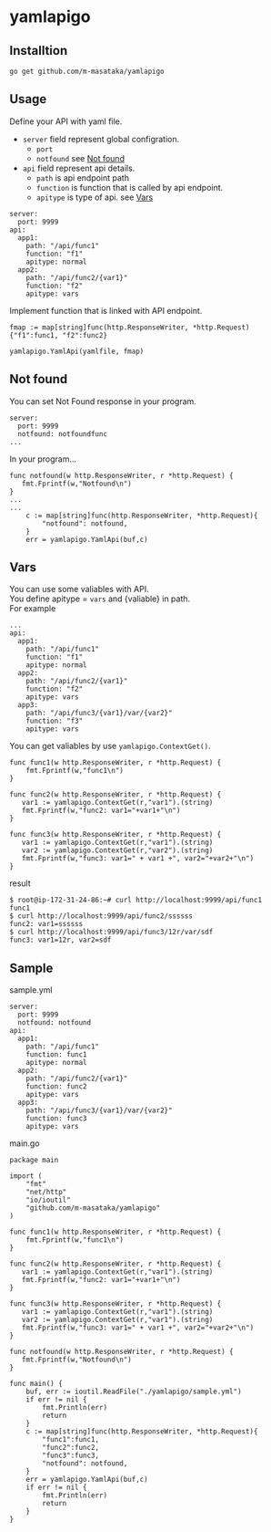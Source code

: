# yamlapigo

## Installtion

```
go get github.com/m-masataka/yamlapigo
```

## Usage

Define your API with yaml file.  

- ``server`` field represent global configration.
  - ``port``
  - ``notfound`` see [Not found](#notfound)
- ``api`` field represent api details. 
  - ``path`` is api endpoint path
  - ``function`` is function that is called by api endpoint.
  - ``apitype`` is type of api. see [Vars](#vars)

```
server:
  port: 9999
api:
  app1:
    path: "/api/func1"
    function: "f1"
    apitype: normal
  app2:
    path: "/api/func2/{var1}"
    function: "f2"
    apitype: vars
```

Implement function that is linked with API endpoint.

```
fmap := map[string]func(http.ResponseWriter, *http.Request){"f1":func1, "f2":func2}

yamlapigo.YamlApi(yamlfile, fmap)
```

## <a name="notfound"> Not found
You can set Not Found response in your program.
```
server:
  port: 9999
  notfound: notfoundfunc 
...
```
In your program...
```
func notfound(w http.ResponseWriter, r *http.Request) {
   fmt.Fprintf(w,"Notfound\n")
}
...
...
    c := map[string]func(http.ResponseWriter, *http.Request){
        "notfound": notfound,
    }
    err = yamlapigo.YamlApi(buf,c)
```

## <a name="vars"> Vars
You can use some valiables with API.  
You define apitype = ``vars`` and {valiable} in path.  
For example
```
...
api:
  app1:
    path: "/api/func1"
    function: "f1"
    apitype: normal
  app2:
    path: "/api/func2/{var1}"
    function: "f2"
    apitype: vars
  app3:
    path: "/api/func3/{var1}/var/{var2}"
    function: "f3"
    apitype: vars
```
You can get valiables by use ``yamlapigo.ContextGet()``.

```
func func1(w http.ResponseWriter, r *http.Request) {
    fmt.Fprintf(w,"func1\n")
}

func func2(w http.ResponseWriter, r *http.Request) {
   var1 := yamlapigo.ContextGet(r,"var1").(string)
   fmt.Fprintf(w,"func2: var1="+var1+"\n")
}

func func3(w http.ResponseWriter, r *http.Request) {
   var1 := yamlapigo.ContextGet(r,"var1").(string)
   var2 := yamlapigo.ContextGet(r,"var2").(string)
   fmt.Fprintf(w,"func3: var1=" + var1 +", var2="+var2+"\n")
}
```
result

```
$ root@ip-172-31-24-86:~# curl http://localhost:9999/api/func1
func1
$ curl http://localhost:9999/api/func2/ssssss
func2: var1=ssssss
$ curl http://localhost:9999/api/func3/12r/var/sdf
func3: var1=12r, var2=sdf
```

## Sample

sample.yml
```
server:
  port: 9999
  notfound: notfound
api:
  app1:
    path: "/api/func1"
    function: func1
    apitype: normal
  app2:
    path: "/api/func2/{var1}"
    function: func2
    apitype: vars
  app3:
    path: "/api/func3/{var1}/var/{var2}"
    function: func3
    apitype: vars
```

main.go
```
package main

import (
    "fmt"
    "net/http"
    "io/ioutil"
    "github.com/m-masataka/yamlapigo"
)

func func1(w http.ResponseWriter, r *http.Request) {
    fmt.Fprintf(w,"func1\n")
}

func func2(w http.ResponseWriter, r *http.Request) {
   var1 := yamlapigo.ContextGet(r,"var1").(string)
   fmt.Fprintf(w,"func2: var1="+var1+"\n")
}

func func3(w http.ResponseWriter, r *http.Request) {
   var1 := yamlapigo.ContextGet(r,"var1").(string)
   var2 := yamlapigo.ContextGet(r,"var1").(string)
   fmt.Fprintf(w,"func3: var1=" + var1 +", var2="+var2+"\n")
}

func notfound(w http.ResponseWriter, r *http.Request) {
   fmt.Fprintf(w,"Notfound\n")
}

func main() {
    buf, err := ioutil.ReadFile("./yamlapigo/sample.yml")
    if err != nil {
        fmt.Println(err)
        return
    }
    c := map[string]func(http.ResponseWriter, *http.Request){
        "func1":func1,
        "func2":func2,
        "func3":func3,
        "notfound": notfound,
    }
    err = yamlapigo.YamlApi(buf,c)
    if err != nil {
        fmt.Println(err)
        return
    }
}
```

